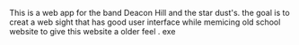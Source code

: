 This is a web app for the band Deacon Hill and the star dust's.
the goal is to creat a web sight that has good user interface while memicing old school website to give this website a older feel 
. exe 